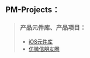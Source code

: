 ## PM-Projects：

> ### 产品元件库、产品项目：
> - [iOS元件库](https://github.com/Liao-Hexo/PM-Projects/tree/master/产品元件库/iOS元件库)
> - [仿微信朋友圈](https://github.com/Liao-Hexo/PM-Projects/tree/master/产品项目/仿微信朋友圈)
